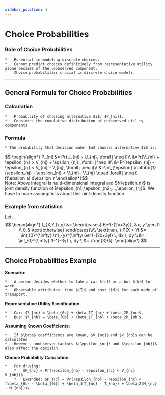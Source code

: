 ```yaml
---
sidebar_position: 4
---
```

# Choice Probabilities

### Role of Choice Probabilities
    *   Essential in modeling discrete choices.
    *   Cannot predict choices definitively from representative utility alone because of the unobserved component.
    *   Choice probabilities crucial in discrete choice models.

---

## General Formula for Choice Probabilities

### Calculation
    *   Probability of choosing alternative $i$: $P_{ni}$.
    *   Considers the cumulative distribution of unobserved utility components.
### Formula
    * The probability that decision maker $n$ chooses alternative $i$ is:
<div style={{ textAlign: 'left' }}>
    $$
    \begin{align*}
    P_{ni} &= Pr(U_{ni} > U_{nj}, \forall j \neq i)\\
    &=Pr(V_{ni} + \epsilon_{ni} > V_{nj} + \epsilon_{nj} , \forall j \neq i)\\
    &=Pr(\epsilon_{nj} - \epsilon_{ni} < V_{ni} - V_{nj}, \forall j \neq i)\\
    &=\int_{\epsilon} \mathbb{1}(\epsilon_{nj} - \epsilon_{ni} < V_{ni} - V_{nj} \quad \forall j \neq i) f(\epsilon_n) d\epsilon_n
    \end{align*}
    $$
</div>
Note: Above integral is multi-dimensional integral and $f(\epsilon_n)$ is joint density function of $\epsilon_{n1},\epsilon_{n2},...,\epsilon_{nj}$.
We have to make assumptions about this joint density function.

### Example from statistics

Let,
$$
\begin{align*}
f_{X,Y}(x,y) &= 
\begin{cases} 
6e^{-(2x+3y)}, & x, y \geq 0 \\
0, & \text{otherwise}
\end{cases}\\\\
\text{then, }
P(X > Y) &= \int_{0}^{\infty} \int_{y}^{\infty} 6e^{-(2x+3y)} \, dx \, dy \\
&= \int_{0}^{\infty} 3e^{-3y} \, dy \\
&= \frac{3}{5}.
\end{align*}
$$

---
## Choice Probabilities Example

**Scenario**:
    
    *   A person decides whether to take a car $(c)$ or a bus $(b)$ to work.
    *   Observable attributes: time $(T)$ and cost $(M)$ for each mode of transport.

**Representative Utility Specification**:
    
    *   Car: $V_{nc} = \beta_{0c} + \beta_1T_{nc} + \beta_2M_{nc}$.
    *   Bus: $V_{nb} = \beta_{0b} + \beta_1T_{nb} + \beta_2M_{nb}$.

**Assuming Known Coefficients**:
    
    *   If $\beta$ coefficients are known, $V_{nc}$ and $V_{nb}$ can be calculated.
    *   However, unobserved factors $(\epsilon_{nc}$ and $\epsilon_{nb})$ also affect the decision.

**Choice Probability Calculation**:
    
    *   For driving:
        *   $P_{nc} = Pr(\epsilon_{nb} - \epsilon_{nc} < V_{nc} - V_{nb})$.
        *   Expanded: $P_{nc} = Pr(\epsilon_{nb} - \epsilon_{nc} < (\beta_{0c} - \beta_{0b}) + \beta_1(T_{nc} - T_{nb}) + \beta_2(M_{nc} - M_{nb}))$.